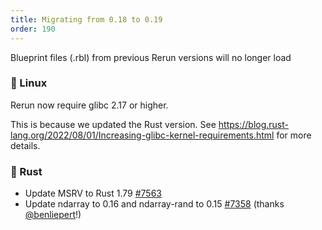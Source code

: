 ```yaml
---
title: Migrating from 0.18 to 0.19
order: 190
---
```


Blueprint files (.rbl) from previous Rerun versions will no longer load

### 🐧 Linux
Rerun now require glibc 2.17 or higher.

This is because we updated the Rust version. See <https://blog.rust-lang.org/2022/08/01/Increasing-glibc-kernel-requirements.html> for more details.

### 🦀 Rust
- Update MSRV to Rust 1.79 [#7563](https://github.com/rerun-io/rerun/pull/7563)
- Update ndarray to 0.16 and ndarray-rand to 0.15 [#7358](https://github.com/rerun-io/rerun/pull/7358) (thanks [@benliepert](https://github.com/benliepert)!)
